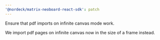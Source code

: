 ```yaml
---
'@nordeck/matrix-neoboard-react-sdk': patch
---
```


Ensure that pdf imports on infinite canvas mode work.

We import pdf pages on infinite canvas now in the size of a frame instead.
